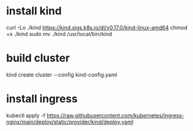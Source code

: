 # install kind

curl -Lo ./kind https://kind.sigs.k8s.io/dl/v0.17.0/kind-linux-amd64
chmod +x ./kind
sudo mv ./kind /usr/local/bin/kind

# build cluster
kind create cluster --config kind-config.yaml

# install ingress

kubectl apply -f https://raw.githubusercontent.com/kubernetes/ingress-nginx/main/deploy/static/provider/kind/deploy.yaml